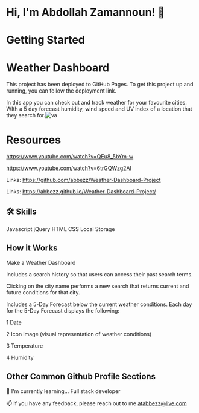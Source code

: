# Hi, I'm Abdollah Zamannoun! 👋






# Getting Started 
# Weather Dashboard
This project has been deployed to GitHub Pages. To get this project up and running, you can follow the deployment link.

In this app you can check out and track weather for your favourite cities. WIth a 5 day forecast
humidity, wind speed and UV index of a location that they search for.![va](https://user-images.githubusercontent.com/94430401/151721788-46410146-3fc1-4ae5-8d3f-a04320ff3eaf.png)

# Resources
https://www.youtube.com/watch?v=QEu8_5bYm-w

https://www.youtube.com/watch?v=6trGQWzg2AI






Links: https://github.com/abbezz/Weather-Dashboard-Project


 Links: https://abbezz.github.io/Weather-Dashboard-Project/



## 🛠 Skills
Javascript
jQuery
HTML
CSS
Local Storage



## How it Works
 Make a Weather Dashboard

 Includes a search history so that users can access their past search terms. 

 Clicking on the city name performs a new search that returns current and future conditions for that city.

Includes a 5-Day Forecast below the current weather conditions. Each day for the 5-Day Forecast displays the following:

1 Date

2 Icon image (visual representation of weather conditions)

3 Temperature

4 Humidity


## Other Common Github Profile Sections


🧠 I'm currently learning... Full stack developer

📫  If you have any feedback, please reach out to me atabbezz@live.com 





